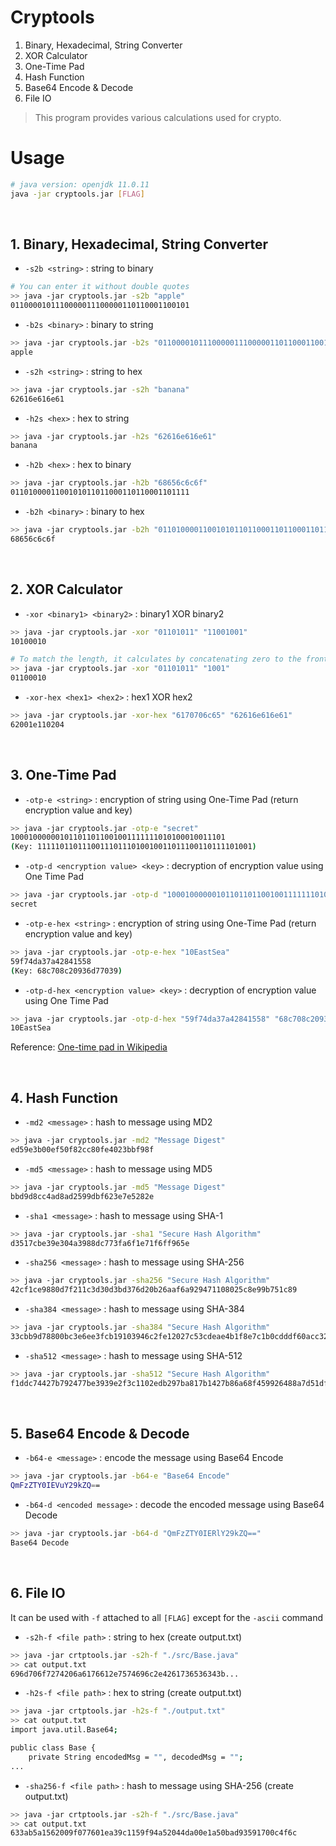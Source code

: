 # Cryptools

1. Binary, Hexadecimal, String Converter
2. XOR Calculator
3. One-Time Pad
4. Hash Function
5. Base64 Encode & Decode
6. File IO

> This program provides various calculations used for crypto.

# Usage

```Bash
# java version: openjdk 11.0.11
java -jar cryptools.jar [FLAG]
```

<br />

## 1. Binary, Hexadecimal, String Converter

- `-s2b <string>` :  string to binary
```Bash
# You can enter it without double quotes
>> java -jar cryptools.jar -s2b "apple"
0110000101110000011100000110110001100101
```

- `-b2s <binary>` :  binary to string
```Bash
>> java -jar cryptools.jar -b2s "0110000101110000011100000110110001100101"
apple
```

- `-s2h <string>` :  string to hex
```Bash
>> java -jar cryptools.jar -s2h "banana"
62616e616e61
```

- `-h2s <hex>` :  hex to string
```Bash
>> java -jar cryptools.jar -h2s "62616e616e61"
banana
```

- `-h2b <hex>` :  hex to binary
```Bash
>> java -jar cryptools.jar -h2b "68656c6c6f"
0110100001100101011011000110110001101111
```

- `-b2h <binary>` :  binary to hex
```Bash
>> java -jar cryptools.jar -b2h "0110100001100101011011000110110001101111"
68656c6c6f
```

<br />

## 2. XOR Calculator

- `-xor <binary1> <binary2>` :  binary1 XOR binary2
```Bash
>> java -jar cryptools.jar -xor "01101011" "11001001"
10100010

# To match the length, it calculates by concatenating zero to the front of the shorter binary
>> java -jar cryptools.jar -xor "01101011" "1001"    
01100010
```

- `-xor-hex <hex1> <hex2>` :  hex1 XOR hex2
```Bash
>> java -jar cryptools.jar -xor-hex "6170706c65" "62616e616e61"
62001e110204
```

<br />

## 3. One-Time Pad

- `-otp-e <string>` :  encryption of string using One-Time Pad (return encryption value and key)
```Bash
>> java -jar cryptools.jar -otp-e "secret"
100010000001011011011001001111111010100010011101
(Key: 111110110111001110111010010011011100110111101001)
```

- `-otp-d <encryption value> <key>` :  decryption of encryption value using One Time Pad
```Bash
>> java -jar cryptools.jar -otp-d "100010000001011011011001001111111010100010011101" "111110110111001110111010010011011100110111101001"
secret
```

- `-otp-e-hex <string>` :  encryption of string using One-Time Pad (return encryption value and key)
```Bash
>> java -jar cryptools.jar -otp-e-hex "10EastSea"
59f74da37a42841558
(Key: 68c708c20936d77039)
```

- `-otp-d-hex <encryption value> <key>` :  decryption of encryption value using One Time Pad
```Bash
>> java -jar cryptools.jar -otp-d-hex "59f74da37a42841558" "68c708c20936d77039"
10EastSea
```

Reference: [One-time pad in Wikipedia](https://en.wikipedia.org/wiki/One-time_pad)

<br />

## 4. Hash Function

- `-md2 <message>` :  hash to message using MD2
```Bash
>> java -jar cryptools.jar -md2 "Message Digest"
ed59e3b00ef50f82cc80fe4023bbf98f
```

- `-md5 <message>` :  hash to message using MD5
```Bash
>> java -jar cryptools.jar -md5 "Message Digest"
bbd9d8cc4ad8ad2599dbf623e7e5282e
```

- `-sha1 <message>` :  hash to message using SHA-1
```Bash
>> java -jar cryptools.jar -sha1 "Secure Hash Algorithm"
d3517cbe39e304a3988dc773fa6f1e71f6ff965e
```

- `-sha256 <message>` :  hash to message using SHA-256
```Bash
>> java -jar cryptools.jar -sha256 "Secure Hash Algorithm"
42cf1ce9880d7f211c3d30d3bd376d20b26aaf6a929471108025c8e99b751c89
```

- `-sha384 <message>` :  hash to message using SHA-384
```Bash
>> java -jar cryptools.jar -sha384 "Secure Hash Algorithm"
33cbb9d78800bc3e6ee3fcb19103946c2fe12027c53cdeae4b1f8e7c1b0cdddf60acc323a3dd17d44eea1bf6bd14fff9
```

- `-sha512 <message>` :  hash to message using SHA-512
```Bash
>> java -jar cryptools.jar -sha512 "Secure Hash Algorithm"
f1ddc74427b792477be3939e2f3c1102edb297ba817b1427b86a68f459926488a7d51df4db609dcfd801671fc25230e9889cf0ba6ea00c88d8b184001589188c
```

<br />

## 5. Base64 Encode & Decode

- `-b64-e <message>` :  encode the message using Base64 Encode
```Bash
>> java -jar cryptools.jar -b64-e "Base64 Encode"
QmFzZTY0IEVuY29kZQ==
```

- `-b64-d <encoded message>` :  decode the encoded message using Base64 Decode
```Bash
>> java -jar cryptools.jar -b64-d "QmFzZTY0IERlY29kZQ=="
Base64 Decode
```

<br />

## 6. File IO

It can be used with `-f` attached to all `[FLAG]` except for the `-ascii` command

- `-s2h-f <file path>` :  string to hex (create output.txt)
```Bash
>> java -jar crtptools.jar -s2h-f "./src/Base.java"
>> cat output.txt
696d706f7274206a6176612e7574696c2e4261736536343b...
```

- `-h2s-f <file path>` :  hex to string (create output.txt)
```Bash
>> java -jar crtptools.jar -h2s-f "./output.txt"
>> cat output.txt 
import java.util.Base64;

public class Base {
    private String encodedMsg = "", decodedMsg = "";
...
```

- `-sha256-f <file path>` :  hash to message using SHA-256 (create output.txt)
```Bash
>> java -jar crtptools.jar -s2h-f "./src/Base.java"
>> cat output.txt
633ab5a1562009f077601ea39c1159f94a52044da00e1a50bad93591700c4f6c
```
